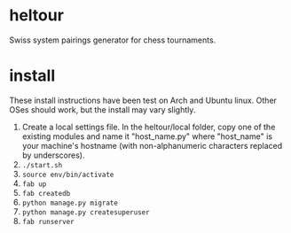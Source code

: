 # heltour
Swiss system pairings generator for chess tournaments.


# install
These install instructions have been test on Arch and Ubuntu linux. Other OSes should work, but the install 
may vary slightly.

1. Create a local settings file. In the heltour/local folder, copy one of the existing modules and name it "host_name.py" where "host_name" is your machine's hostname (with non-alphanumeric characters replaced by underscores).
2. `./start.sh`
3. `source env/bin/activate`
4. `fab up`
5. `fab createdb`
6. `python manage.py migrate`
7. `python manage.py createsuperuser`
8. `fab runserver`

